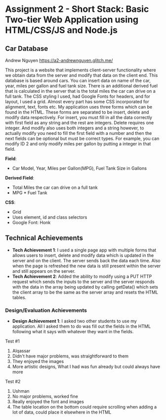 Assignment 2 - Short Stack: Basic Two-tier Web Application using HTML/CSS/JS and Node.js  
===

## Car Database
Andrew Nguyen
https://a2-andrewnguyen.glitch.me/

This project is a website that implements client-server functionality where we obtain data from the server and modify that data on the client end. This database is based around cars. You can insert data on name of the car, year, miles per gallon and fuel tank size. There is an additional derived fuel that is calculated in the server that is the total miles the car can drive on a full tank. 
The CSS styling I used, had Google Fonts for headers, and for layout, I used a grid. Almost every part has some CSS incorporated for alignment, text, fonts etc. 
My application uses three forms which can be found in the HTML. These forms are separated to be insert, delete and modify data respectively. For insert, you must fill in all the data correctly with first field as any string and the rest are integers. Delete requires one integer. And modify also uses both integers and a string however, to actually modify you need to fill the first field with a number and then the next fields can be optional but must be correct types. For example, you can modify ID 2 and only modify miles per gallon by putting a integer in that field.

**Field**:
- Car Model, Year, Miles per Gallon(MPG), Fuel Tank Size in Gallons

**Derived Field**:
- Total Miles the car can drive on a full tank
- MPG * Fuel Tank

**CSS**:
- Grid
- Uses element, id and class selectors
- Google Font: Honk


## Technical Achievements
- **Tech Achievement 1**: I used a single page app with multiple forms that allows users to insert, delete and modify data which is updated in the server and on the client. The server sends back the data each time. Also when the page is refreshed the new data is still present within the server and still appears on the server.
- **Tech Achievement 2**: Added the ability to modify using a PUT HTTP request which sends the inputs to the server and the server responds with the data in the array being updated by calling getData() which sets the client array to be the same as the server array and resets the HTML tables.

### Design/Evaluation Achievements
- **Design Achievement 1**:  I asked two other students to use my application. All I asked them to do was fill out the fields in the HTML following what it says with whatever they want in the fields.

Test #1
1. Alqassar
2. Didn't have major problems, was straightforward to them
3. They enjoyed the images
4. More artistic designs, What I had was fun already but could always have more

Test #2
1. Ushman
2. No major problems, worked fine
3. Really enjoyed the font and images
4. The table location on the bottom could require scrolling when adding a lot of data, could place it elsewhere in the HTML 
